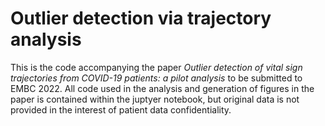 # Outlier detection via trajectory analysis
This is the code accompanying the paper *Outlier detection of vital sign trajectories from COVID-19 patients: a pilot analysis* to be submitted to EMBC 2022. All code used in the analysis and generation of figures in the paper is contained within the juptyer notebook, but original data is not provided in the interest of patient data confidentiality.
